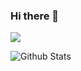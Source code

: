 ### Hi there 👋

<p>
<a href="https://blog.csdn.net/qq_34595089?type=blog"><img src="https://img.shields.io/static/v1?label=Blog&message=CSDN&color=red"/></a>
</p>

![Github Stats](https://github-readme-stats.vercel.app/api?username=lpeiyi)

